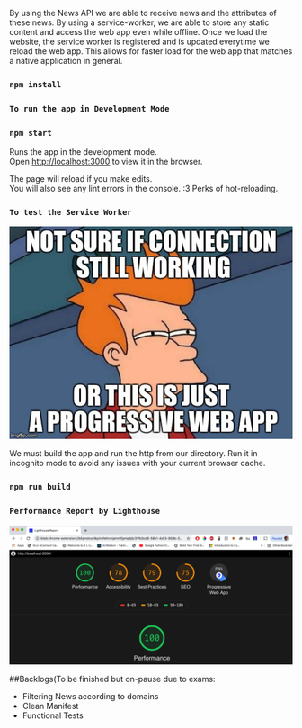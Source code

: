 By using the News API we are able to receive news and the attributes of these news. 
By using a service-worker, we are able to store any static content and access the web app even while offline. Once we load the website, the service worker is registered and is updated everytime we reload the web app. This allows for faster load for the web app that matches a native application in general.


### `npm install`

### `To run the app in Development Mode`
### `npm start`

Runs the app in the development mode.<br>
Open [http://localhost:3000](http://localhost:3000) to view it in the browser.

The page will reload if you make edits.<br>
You will also see any lint errors in the console. :3
Perks of hot-reloading.

### `To test the Service Worker`
![](servicemem.jpeg) 

We must build the app and run the http from our directory. 
Run it in incognito mode to avoid any issues with your current browser cache.
### `npm run build`


### `Performance Report by Lighthouse`
![](performancetest.png)

##Backlogs(To be finished but on-pause due to exams:
 - Filtering News according to domains
 - Clean Manifest
 - Functional Tests
